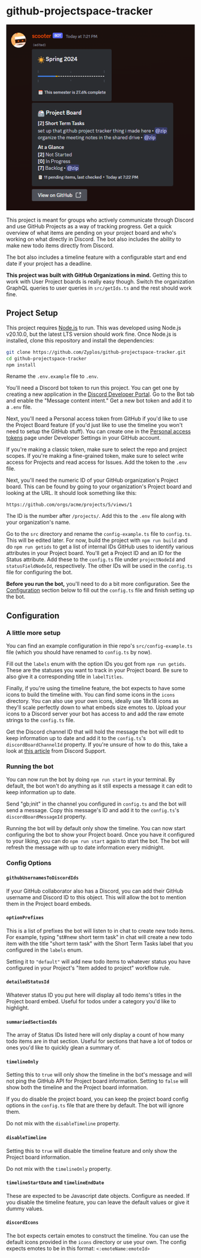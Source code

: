 # github-projectspace-tracker

![Screenshot](./screenshot.png)

This project is meant for groups who actively communicate through Discord and use GitHub Projects as a way of tracking progress. Get a quick overview of what items are pending on your project board and who's working on what directly in Discord. The bot also includes the ability to make new todo items directly from Discord.

The bot also includes a timeline feature with a configurable start and end date if your project has a deadline.

**This project was built with GitHub Organizations in mind.** Getting this to work with User Project boards is really easy though. Switch the organization GraphQL queries to user queries in `src/getIds.ts` and the rest should work fine.

## Project Setup

This project requires [Node.js](https://nodejs.org/en/) to run. This was developed using Node.js v20.10.0, but the latest LTS version should work fine. Once Node.js is installed, clone this repository and install the dependencies:

```bash
git clone https://github.com/Zyplos/github-projectspace-tracker.git
cd github-projectspace-tracker
npm install
```

Rename the `.env.example` file to `.env`.

You'll need a Discord bot token to run this project. You can get one by creating a new application in the [Discord Developer Portal](https://discord.com/developers/applications). Go to the Bot tab and enable the "Message content intent." Get a new bot token and add it to a `.env` file.

Next, you'll need a Personal access token from GitHub if you'd like to use the Project Board feature (if you'd just like to use the timeline you won't need to setup the GitHub stuff). You can create one in the [Personal access tokens](https://github.com/settings/tokens/) page under Developer Settings in your GitHub account.

If you're making a classic token, make sure to select the repo and project scopes. If you're making a fine-grained token, make sure to select write access for Projects and read access for Issues. Add the token to the `.env` file.

Next, you'll need the numeric ID of your GitHub organization's Project board. This can be found by going to your organization's Project board and looking at the URL. It should look something like this:

```
https://github.com/orgs/acme/projects/5/views/1
```

The ID is the number after `/projects/`. Add this to the `.env` file along with your organization's name.

Go to the `src` directory and rename the `config-example.ts` file to `config.ts`. This will be edited later. For now, build the project with `npm run build` and do `npm run getids` to get a list of internal IDs GitHub uses to identify various attributes in your Project board. You'll get a Project ID and an ID for the Status attribute. Add these to the `config.ts` file under `projectNodeId` and `statusFieldNodeId`, respectively. The other IDs will be used in the `config.ts` file for configuring the bot.

**Before you run the bot,** you'll need to do a bit more configuration. See the [Configuration](#configuration) section below to fill out the `config.ts` file and finish setting up the bot.

## Configuration

### A little more setup

You can find an example configuration in thie repo's `src/config-example.ts` file (which you should have renamed to `config.ts` by now).

Fill out the `labels` enum with the option IDs you got from `npm run getids`. These are the statuses you want to track in your Project board. Be sure to also give it a corresponding title in `labelTitles`.

Finally, if you're using the timeline feature, the bot expects to have some icons to build the timeline with. You can find some icons in the `icons` directory. You can also use your own icons, ideally use 18x18 icons as they'll scale perfectly down to what embeds size emotes to. Upload your icons to a Discord server your bot has access to and add the raw emote strings to the `config.ts` file.

Get the Discord channel ID that will hold the message the bot will edit to keep information up to date and add it to the `config.ts`'s `discordBoardChannelId` property. If you're unsure of how to do this, take a look at [this article](https://support.discord.com/hc/en-us/articles/206346498-Where-can-I-find-my-User-Server-Message-ID-) from Discord Support.

### Running the bot

You can now run the bot by doing `npm run start` in your terminal. By default, the bot won't do anything as it still expects a message it can edit to keep information up to date.

Send "gb;init" in the channel you configured in `config.ts` and the bot will send a message. Copy this message's ID and add it to the `config.ts`'s `discordBoardMessageId` property.

Running the bot will by default only show the timeline. You can now start configuring the bot to show your Project board. Once you have it configured to your liking, you can do `npm run start` again to start the bot. The bot will refresh the message with up to date information every midnight.

### Config Options

#### `githubUsernamesToDiscordIds`

If your GitHub collaborator also has a Discord, you can add their GitHub username and Discord ID to this object. This will allow the bot to mention them in the Project board embeds.

#### `optionPrefixes`

This is a list of prefixes the bot will listen to in chat to create new todo items. For example, typing "st#new short term task" in chat will create a new todo item with the title "short term task" with the Short Term Tasks label that you configured in the `labels` enum.

Setting it to `"default"` will add new todo items to whatever status you have configured in your Project's "Item added to project" workflow rule.

#### `detailedStatusId`

Whatever status ID you put here will display all todo items's titles in the Project board embed. Useful for todos under a category you'd like to highlight.

#### `summariedSectionIds`

The array of Status IDs listed here will only display a count of how many todo items are in that section. Useful for sections that have a lot of todos or ones you'd like to quickly glean a summary of.

#### `timelineOnly`

Setting this to `true` will only show the timeline in the bot's message and will not ping the GitHub API for Project board information. Setting to `false` will show both the timeline and the Project board information.

If you do disable the project board, you can keep the project board config options in the `config.ts` file that are there by default. The bot will ignore them.

Do not mix with the `disableTimeline` property.

#### `disableTimeline`

Setting this to `true` will disable the timeline feature and only show the Project board information.

Do not mix with the `timelineOnly` property.

#### `timelineStartDate` and `timelineEndDate`

These are expected to be Javascript date objects. Configure as needed. If you disable the timeline feature, you can leave the default values or give it dummy values.

#### `discordIcons`

The bot expects certain emotes to construct the timeline. You can use the default icons provided in the `icons` directory or use your own. The config expects emotes to be in this format: `<:emoteName:emoteId>`
